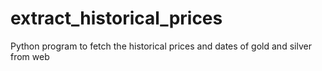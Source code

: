 # extract_historical_prices
 Python program to fetch the historical prices and dates of gold and silver from web
